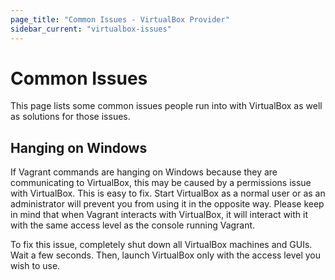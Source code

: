 ```yaml
---
page_title: "Common Issues - VirtualBox Provider"
sidebar_current: "virtualbox-issues"
---
```


# Common Issues

This page lists some common issues people run into with VirtualBox as well
as solutions for those issues.

## Hanging on Windows

If Vagrant commands are hanging on Windows because they are communicating
to VirtualBox, this may be caused by a permissions issue with VirtualBox.
This is easy to fix. Start VirtualBox as a normal user or as an
administrator will prevent you from using it in the opposite way. Please keep
in mind that when Vagrant interacts with VirtualBox, it will interact with
it with the same access level as the console running Vagrant.

To fix this issue, completely shut down all VirtualBox machines and GUIs.
Wait a few seconds. Then, launch VirtualBox only with the access level you
wish to use.
